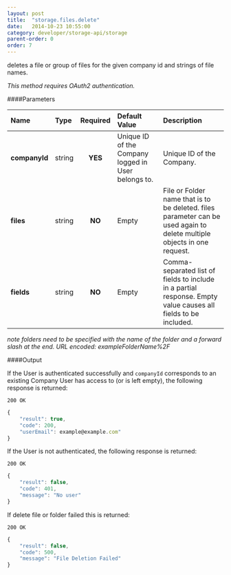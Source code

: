 ```yaml
---
layout: post
title:  "storage.files.delete"
date:   2014-10-23 10:55:00
category: developer/storage-api/storage
parent-order: 0
order: 7
---
```


deletes a file or group of files for the given company id and strings of file names.

*This method requires OAuth2 authentication.*

####Parameters

| Name    | Type   | Required | Default Value | Description |
|:--------|:-------|:--------:|:--------------|:------------|
| **companyId**  | string |  **YES**  | Unique ID of the Company logged in User belongs to. | Unique ID of the Company. |
| **files**  | string |  **NO**  | Empty | File or Folder name that is to be deleted. files parameter can be used again to delete multiple objects in one request.  |
| **fields**  | string |  **NO**  | Empty | Comma-separated list of fields to include in a partial response. Empty value causes all fields to be included. |

*note folders need to be specified with the name of the folder and a forward slash at the end. URL encoded: exampleFolderName%2F*

####Output

If the User is authenticated successfully and `companyId` corresponds to an existing Company User has access to (or is left empty), the following response is returned:

```200 OK```

```javascript
{
    "result": true,
    "code": 200,
    "userEmail": example@example.com"
}

```

If the User is not authenticated, the following response is returned:

```200 OK```

```javascript
{
    "result": false,
    "code": 401,
    "message": "No user"
}
```

If delete file or folder failed this is returned:

```200 OK```

```javascript
{
    "result": false,
    "code": 500,
    "message": "File Deletion Failed"
}

```